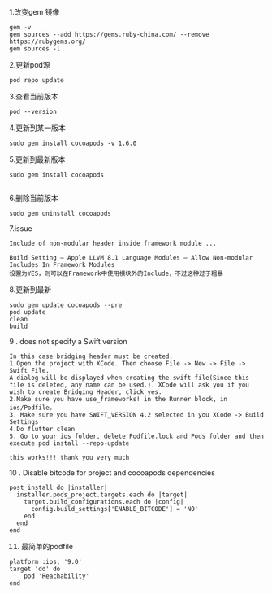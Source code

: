 1.改变gem 镜像

```
gem -v
gem sources --add https://gems.ruby-china.com/ --remove https://rubygems.org/
gem sources -l

```


2.更新pod源

```
pod repo update
```

3.查看当前版本

```
pod --version

```


4.更新到某一版本

```
sudo gem install cocoapods -v 1.6.0

```

5.更新到最新版本

```
sudo gem install cocoapods


```


6.删除当前版本

```
sudo gem uninstall cocoapods

```


7.issue

```
Include of non-modular header inside framework module ...

Build Setting — Apple LLVM 8.1 Language Modules — Allow Non-modular Includes In Framework Modules
设置为YES，则可以在Framework中使用模块外的Include，不过这种过于粗暴

```
8.更新到最新

```
sudo gem update cocoapods --pre
pod update
clean
build

```

9 . does not specify a Swift version 

```
In this case bridging header must be created.
1.Open the project with XCode. Then choose File -> New -> File -> Swift File.
A dialog will be displayed when creating the swift file(Since this file is deleted, any name can be used.). XCode will ask you if you wish to create Bridging Header, click yes.
2.Make sure you have use_frameworks! in the Runner block, in ios/Podfile。
3. Make sure you have SWIFT_VERSION 4.2 selected in you XCode -> Build Settings
4.Do flutter clean
5. Go to your ios folder, delete Podfile.lock and Pods folder and then execute pod install --repo-update

this works!!! thank you very much
```

10 . Disable bitcode for project and cocoapods dependencies

```
post_install do |installer|
  installer.pods_project.targets.each do |target|
    target.build_configurations.each do |config|
      config.build_settings['ENABLE_BITCODE'] = 'NO'
    end
  end
end

```

11. 最简单的podfile

```
platform :ios, '9.0'
target 'dd' do 
    pod 'Reachability'
end

```
